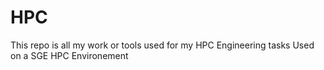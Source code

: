 # HPC
This repo is all my work or tools used for my HPC Engineering tasks
Used on a SGE HPC Environement
